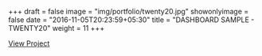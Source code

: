 +++
draft = false
image = "img/portfolio/twenty20.jpg"
showonlyimage = false
date = "2016-11-05T20:23:59+05:30"
title = "DASHBOARD SAMPLE - TWENTY20"
weight = 11
+++


<a href="http://dashboard-html-twenty20.surge.sh/" target="_blank">View Project</a>